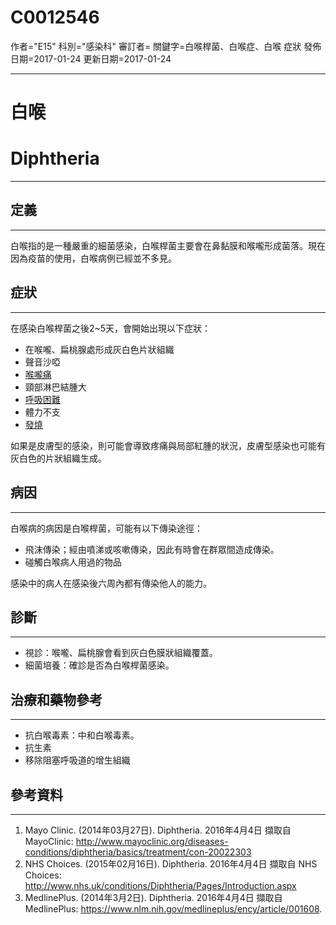 # C0012546
作者="E15"
科別="感染科"
審訂者=
關鍵字=白喉桿菌、白喉症、白喉 症狀
發佈日期=2017-01-24
更新日期=2017-01-24

----------
# 白喉
# Diphtheria
----------
## 定義
----------

白喉指的是一種嚴重的細菌感染，白喉桿菌主要會在鼻黏膜和喉嚨形成菌落。現在因為疫苗的使用，白喉病例已經並不多見。

## 症狀
----------

在感染白喉桿菌之後2~5天，會開始出現以下症狀：

- 在喉嚨、扁桃腺處形成灰白色片狀組織
- 聲音沙啞
- [喉嚨痛](C0242429)
- 頸部淋巴結腫大
- [呼吸困難](C0013404)
- 體力不支
- [發燒](C0015967)

如果是皮膚型的感染，則可能會導致疼痛與局部紅腫的狀況，皮膚型感染也可能有灰白色的片狀組織生成。

## 病因
----------

白喉病的病因是白喉桿菌，可能有以下傳染途徑：

- 飛沫傳染；經由噴涕或咳嗽傳染，因此有時會在群眾間造成傳染。
- 碰觸白喉病人用過的物品

感染中的病人在感染後六周內都有傳染他人的能力。

## 診斷
----------
- 視診：喉嚨、扁桃腺會看到灰白色膜狀組織覆蓋。
- 細菌培養：確診是否為白喉桿菌感染。
## 治療和藥物參考
----------
- 抗白喉毒素：中和白喉毒素。
- 抗生素
- 移除阻塞呼吸道的增生組織
## 參考資料
----------
1. Mayo Clinic. (2014年03月27日). Diphtheria. 2016年4月4日 擷取自MayoClinic: 
  http://www.mayoclinic.org/diseases-conditions/diphtheria/basics/treatment/con-20022303
2. NHS Choices. (2015年02月16日). Diphtheria. 2016年4月4日 擷取自 NHS Choices: 
  http://www.nhs.uk/conditions/Diphtheria/Pages/Introduction.aspx
3. MedlinePlus. (2014年3月2日). Diphtheria. 2016年4月4日 擷取自 MedlinePlus:
  https://www.nlm.nih.gov/medlineplus/ency/article/001608.

